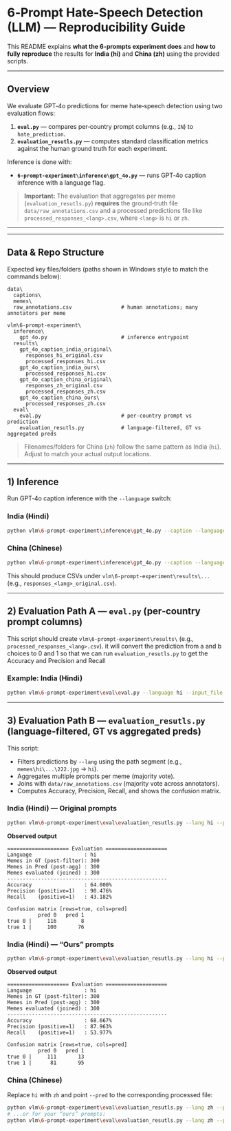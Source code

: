 # 6‑Prompt Hate‑Speech Detection (LLM) — Reproducibility Guide

This README explains **what the 6-prompts experiment does** and **how to fully reproduce** the results for **India (hi)** and **China (zh)** using the provided scripts.

---

## Overview

We evaluate GPT‑4o predictions for meme hate‑speech detection using two evaluation flows:

1. **`eval.py`** — compares per‑country prompt columns (e.g., `IN`) to `hate_prediction`. 
2. **`evaluation_resutls.py`** — computes standard classification metrics against the human ground truth for each experiment.

Inference is done with:

- **`6-prompt-experiment\inference\gpt_4o.py`** — runs GPT‑4o caption inference with a language flag.

> **Important:** The evaluation that aggregates per meme (`evaluation_resutls.py`) **requires** the ground‑truth file `data/raw_annotations.csv` and a processed predictions file like `processed_responses_<lang>.csv`, where `<lang>` is `hi` or `zh`.

---

---

## Data & Repo Structure

Expected key files/folders (paths shown in Windows style to match the commands below):

```
data\
  captions\
  memes\
  raw_annotations.csv                # human annotations; many annotators per meme

vlm\6-prompt-experiment\
  inference\
    gpt_4o.py                        # inference entrypoint
  results\
    gpt_4o_caption_india_original\
      responses_hi_original.csv
      processed_responses_hi.csv
    gpt_4o_caption_india_ours\
      processed_responses_hi.csv
    gpt_4o_caption_china_original\
      responses_zh_original.csv
      processed_responses_zh.csv
    gpt_4o_caption_china_ours\
      processed_responses_zh.csv
  eval\
    eval.py                          # per-country prompt vs prediction
    evaluation_resutls.py            # language-filtered, GT vs aggregated preds
```

> Filenames/folders for China (`zh`) follow the same pattern as India (`hi`). Adjust to match your actual output locations.

---

## 1) Inference

Run GPT‑4o caption inference with the `--language` switch:

### India (Hindi)
```bash
python vlm\6-prompt-experiment\inference\gpt_4o.py --caption --language hi
```

### China (Chinese)
```bash
python vlm\6-prompt-experiment\inference\gpt_4o.py --caption --language zh
```

This should produce CSVs under `vlm\6-prompt-experiment\results\...` (e.g., `responses_<lang>_original.csv`).

---

## 2) Evaluation Path A — `eval.py` (per‑country prompt columns)

This script should create `vlm\6-prompt-experiment\results\` (e.g., `processed_responses_<lang>.csv`). it will convert the prediction from a and b choices to 0 and 1 so that we can run `evaluation_resutls.py` to get the Accuracy and Precision and Recall

### Example: India (Hindi)

```bash
python vlm\6-prompt-experiment\eval\eval.py --language hi --input_file vlm\6-prompt-experiment\results\gpt_4o_caption_india_original\responses_hi_original.csv
```


---

## 3) Evaluation Path B — `evaluation_resutls.py` (language‑filtered, GT vs aggregated preds)

This script:
- Filters predictions by `--lang` using the path segment (e.g., `memes\hi\...\222.jpg` → `hi`).
- Aggregates multiple prompts per meme (majority vote).
- Joins with `data/raw_annotations.csv` (majority vote across annotators).
- Computes Accuracy, Precision, Recall, and shows the confusion matrix.

### India (Hindi) — Original prompts
```bash
python vlm\6-prompt-experiment\eval\evaluation_resutls.py --lang hi --pred vlm\6-prompt-experiment\results\gpt_4o_caption_india_original\processed_responses_hi.csv
```
**Observed output**
```
==================== Evaluation ====================
Language                 : hi
Memes in GT (post-filter): 300
Memes in Pred (post-agg) : 300
Memes evaluated (joined) : 300
----------------------------------------------------
Accuracy                 : 64.000%
Precision (positive=1)   : 90.476%
Recall    (positive=1)   : 43.182%

Confusion matrix [rows=true, cols=pred]
          pred 0   pred 1
true 0 |     116        8
true 1 |     100       76
```

### India (Hindi) — “Ours” prompts
```bash
python vlm\6-prompt-experiment\eval\evaluation_resutls.py --lang hi --pred vlm\6-prompt-experiment\results\gpt_4o_caption_india_ours\processed_responses_hi.csv
```
**Observed output**
```
==================== Evaluation ====================
Language                 : hi
Memes in GT (post-filter): 300
Memes in Pred (post-agg) : 300
Memes evaluated (joined) : 300
----------------------------------------------------
Accuracy                 : 68.667%
Precision (positive=1)   : 87.963%
Recall    (positive=1)   : 53.977%

Confusion matrix [rows=true, cols=pred]
          pred 0   pred 1
true 0 |     111       13
true 1 |      81       95
```

### China (Chinese)

Replace `hi` with `zh` and point `--pred` to the corresponding processed file:
```bash
python vlm\6-prompt-experiment\eval\evaluation_resutls.py --lang zh --pred vlm\6-prompt-experiment\results\gpt_4o_caption_china_original\processed_responses_zh.csv
# ...or for your “ours” prompts:
python vlm\6-prompt-experiment\eval\evaluation_resutls.py --lang zh --pred vlm\6-prompt-experiment\results\gpt_4o_caption_china_ours\processed_responses_zh.csv
```

